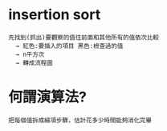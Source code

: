 # insertion sort

    先找到(抓出)要觀察的值往前面和其他所有的值依次比較 
      → 紅色:要插入的項目 黑色:檢查過的值
      → n平方次
      → 轉成流程圖

# 何謂演算法?
    把每個值拆成細項步驟，估計花多少時間能夠消化完畢


